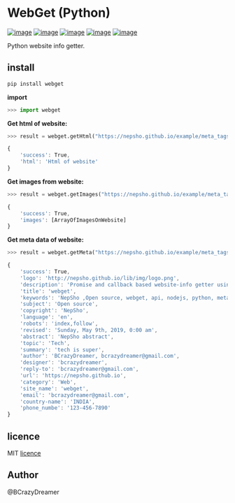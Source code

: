 
# WebGet (Python)

[![image](https://img.shields.io/pypi/v/webget.svg?style=plastic)](https://pypi.org/project/webget/)
[![image](https://img.shields.io/pypi/l/webget.svg?style=plastic)](https://github.com/nepsho/pyWebget/blob/master/License.txt)
[![image](https://img.shields.io/pypi/pyversions/webget.svg?style=plastic)](https://pypi.org/project/webget/)
[![image](https://img.shields.io/github/contributors/nepsho/pyWebget.svg?style=plastic)](https://github.com/nepsho/webget/graphs/contributors)
[![image](https://img.shields.io/pypi/status/webget.svg?style=plastic)](https://pypi.org/project/webget/)


Python website info getter.

## install
```bash
pip install webget
```
**import**
```python
>>> import webget
```
**Get html of website:**
```python
>>> result = webget.getHtml("https://nepsho.github.io/example/meta_tags.html")
```
```js
{
	'success': True,
	'html': 'Html of website'
}
```
**Get images from website:**
```python
>>> result = webget.getImages("https://nepsho.github.io/example/meta_tags.html")
```
```js
{
	'success': True,
	'images': [ArrayOfImagesOnWebsite]
}
```
**Get meta data of website:**
```python
>>> result = webget.getMeta("https://nepsho.github.io/example/meta_tags.html")
```
```js
{
	'success': True, 
	'logo': 'http://nepsho.github.io/lib/img/logo.png', 
	'description': 'Promise and callback based website-info getter using metadata of websites...', 
	'title': 'webget', 
	'keywords': 'NepSho ,Open source, webget, api, nodejs, python, meta, javascript, programming', 
	'subject': 'Open source', 
	'copyright': 'NepSho', 
	'language': 'en', 
	'robots': 'index,follow', 
	'revised': 'Sunday, May 9th, 2019, 0:00 am', 
	'abstract': 'NepSho abstract', 
	'topic': 'Tech', 
	'summary': 'tech is super', 
	'author': 'BCrazyDreamer, bcrazydreamer@gmail.com', 
	'designer': 'bcrazydreamer', 
	'reply-to': 'bcrazydreamer@gmail.com', 
	'url': 'https://nepsho.github.io', 
	'category': 'Web', 
	'site_name': 'webget', 
	'email': 'bcrazydreamer@gmail.com', 
	'country-name': 'INDIA', 
	'phone_numbe': '123-456-7890'
}
```
## licence
MIT [licence](https://github.com/nepsho/pyWebget/blob/master/License.txt)

## Author
@BCrazyDreamer